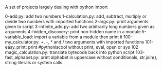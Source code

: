 A set of projects largely dealing with python import

0-add.py: add two numbers
1-calculation.py: add, subtract, multiply or divide two numbers with imported functions
2-args.py: print arguments given to script
3-infinite_add.py: add two arbitrarily long numbers given as arguments
4-hidden_discovery: print non-hidden name in a module
5-variable_load: import a variable from a module then print it
100-my_calculator.py: +, -, * and / two arguments with imported functions
101-easy_print: print #pythoniscool without print, eval, open or sys
102-magic_calculation.py: translate bytecode back into python script
103-fast_alphabet.py: print alphabet in uppercase without conditionals, str.join(), string literals or system calls
